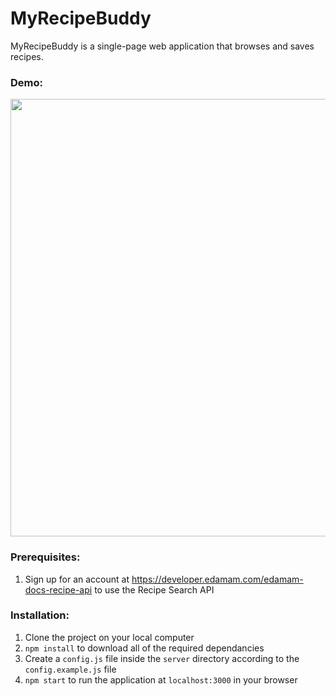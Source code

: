# MyRecipeBuddy

MyRecipeBuddy is a single-page web application that browses and saves recipes.

### Demo:
<img src='/demo/demo.gif?raw=true' width='700px'/>


### Prerequisites:
1. Sign up for an account at https://developer.edamam.com/edamam-docs-recipe-api to use the Recipe Search API

### Installation:

1. Clone the project on your local computer
2. `npm install` to download all of the required dependancies
3. Create a `config.js` file inside the `server` directory according to the `config.example.js` file
4. `npm start` to run the application at `localhost:3000` in your browser

